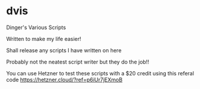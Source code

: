 # dvis

Dinger's Various Scripts

Written to make my life easier!

Shall release any scripts I have written on here

Probably not the neatest script writer but they do the job!!

You can use Hetzner to test these scripts with a $20 credit using this referal code https://hetzner.cloud/?ref=p6iUr7jEXmoB
